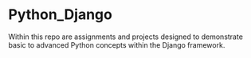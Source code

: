 # Python_Django
Within this repo are assignments and projects designed to demonstrate basic to advanced Python concepts within the Django framework.
